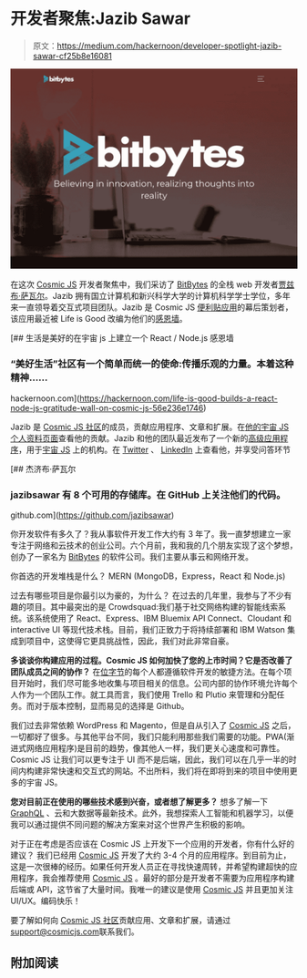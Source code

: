# 开发者聚焦:Jazib Sawar

> 原文：<https://medium.com/hackernoon/developer-spotlight-jazib-sawar-cf25b8e16081>

![](img/4bd3cb24c2911411123a6a6cdaca76be.png)

在这次 [Cosmic JS](https://cosmicjs.com) 开发者聚焦中，我们采访了 [BitBytes](https://www.bitbytes.io/) 的全栈 web 开发者[贾兹布·萨瓦尔](https://cosmicjs.com/jazibsawar)。Jazib 拥有国立计算机和新兴科学大学的计算机科学学士学位，多年来一直领导着交互式项目团队。Jazib 是 Cosmic JS [便利贴应用](https://cosmicjs.com/apps/sticky-notes)的幕后策划者，该应用最近被 Life is Good 改编为他们的[感恩墙](https://cosmicjs.com/case-studies/life-is-good-shares-gratitude)。

[](https://hackernoon.com/life-is-good-builds-a-react-node-js-gratitude-wall-on-cosmic-js-56e236e1746) [## 生活是美好的在宇宙 js 上建立一个 React / Node.js 感恩墙

### “美好生活”社区有一个简单而统一的使命:传播乐观的力量。本着这种精神……

hackernoon.com](https://hackernoon.com/life-is-good-builds-a-react-node-js-gratitude-wall-on-cosmic-js-56e236e1746) 

Jazib 是 [Cosmic JS 社区](https://cosmicjs.com/community)的成员，贡献应用程序、文章和扩展。在[他的宇宙 JS 个人资料页面](https://cosmicjs.com/jazibsawar)查看他的贡献。Jazib 和他的团队最近发布了一个新的[高级应用程序](https://cosmicjs.com/apps/agency-website)，用于[宇宙 JS](https://cosmicjs.com) 上的机构。在 [Twitter](https://twitter.com/jazibsawar) 、 [LinkedIn](https://www.linkedin.com/in/jazib-sawar/) 上查看他，并享受问答环节

[](https://github.com/jazibsawar) [## 杰济布·萨瓦尔

### jazibsawar 有 8 个可用的存储库。在 GitHub 上关注他们的代码。

github.com](https://github.com/jazibsawar) 

你开发软件有多久了？我从事软件开发工作大约有 3 年了。我一直梦想建立一家专注于网络和云技术的创业公司。六个月前，我和我的几个朋友实现了这个梦想，创办了一家名为 [BitBytes](https://www.bitbytes.io/) 的软件公司。我们主要从事云和网络开发。

你首选的开发堆栈是什么？
MERN (MongoDB，Express，React 和 Node.js)

过去有哪些项目是你最引以为豪的，为什么？
在过去的几年里，我参与了不少有趣的项目。其中最突出的是 Crowdsquad:我们基于社交网络构建的智能线索系统。该系统使用了 React、Express、IBM Bluemix API Connect、Cloudant 和 interactive UI 等现代技术栈。目前，我们正致力于将持续部署和 IBM Watson 集成到项目中，这使得它更具挑战性，因此，我们对此非常自豪。

**多谈谈你构建应用的过程。Cosmic JS 如何加快了您的上市时间？它是否改善了团队成员之间的协作？**
在[位字节](https://www.bitbytes.io/)的每个人都遵循软件开发的敏捷方法。在每个项目开始时，我们尽可能多地收集与项目相关的信息。公司内部的协作环境允许每个人作为一个团队工作。就工具而言，我们使用 Trello 和 Plutio 来管理和分配任务。而对于版本控制，显而易见的选择是 Github。

我们过去非常依赖 WordPress 和 Magento，但是自从引入了 [Cosmic JS](https://cosmicjs.com) 之后，一切都好了很多。与其他平台不同，我们只能利用那些我们需要的功能。PWA(渐进式网络应用程序)是目前的趋势，像其他人一样，我们更关心速度和可靠性。Cosmic JS 让我们可以更专注于 UI 而不是后端，因此，我们可以在几乎一半的时间内构建非常快速和交互式的网站。不出所料，我们将在即将到来的项目中使用更多的宇宙 JS。

**您对目前正在使用的哪些技术感到兴奋，或者想了解更多？**
想多了解一下 [GraphQL](https://cosmicjs.com/docs/graphql) 、云和大数据等最新技术。此外，我想探索人工智能和机器学习，以便我可以通过提供不同问题的解决方案来对这个世界产生积极的影响。

对于正在考虑是否应该在 Cosmic JS 上开发下一个应用的开发者，你有什么好的建议？
我们已经用 [Cosmic JS](https://cosmicjs.com) 开发了大约 3-4 个月的应用程序。到目前为止，这是一次很棒的经历。如果任何开发人员正在寻找快速周转，并希望构建超快的应用程序，我会推荐使用 [Cosmic JS](https://cosmicjs.com) 。最好的部分是开发者不需要为应用程序构建后端或 API，这节省了大量时间。我唯一的建议是使用 [Cosmic JS](https://cosmicjs.com) 并且更加关注 UI/UX。编码快乐！

要了解如何向 [Cosmic JS 社区](https://cosmicjs.com/community)贡献应用、文章和扩展，请通过[support@cosmicjs.com](mailto:support@cosmicjs.com)联系我们。

## 附加阅读